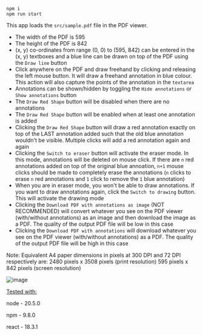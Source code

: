 ```
npm i
npm run start
```
This app loads the `src/sample.pdf` file in the PDF viewer.

* The width of the PDF is 595
* The height of the PDF is 842
* (x, y) co-ordinates from range (0, 0) to (595, 842) can be entered in the (x, y) textboxes and a blue line can be drawn on top of the PDF using the `Draw line` button
* Click anywhere on the PDF and draw freehand by clicking and releasing the left mouse button. It will draw a freehand annotation in blue colour. This action will also capture the points of the annotation in the `textarea`
* Annotations can be shown/hidden by toggling the `Hide annotations` or `Show annotations` button
* The `Draw Red Shape` button will be disabled when there are no annotations
* The `Draw Red Shape` button will be enabled when at least one annotation is added
* Clicking the `Draw Red Shape` button will draw a red annotation exactly on top of the LAST annotation added such that the old blue annotation wouldn't be visible. Multiple clicks will add a red annotation again and again
* Clicking the `Switch to eraser` button will activate the eraser mode. In this mode, annotations will be deleted on mouse click. If there are `n` red annotations added on top of the original blue annoation, `n+1` mouse clicks should be made to completely erase the annotations (`n` clicks to erase `n` red annotations and `1` click to remove the `1` blue annotation)
* When you are in eraser mode, you won't be able to draw annotations. If you want to draw annotations again, click the `Switch to drawing` button. This will activate the drawing mode
* Clicking the `Download PDF with annotations as image` (NOT RECOMMENDED) will convert whatever you see on the PDF viewer (with/without annotations) as an image and then download the image as a PDF. The quality of the output PDF file will be low in this case
* Clicking the `Download PDF with annotations` will download whatever you see on the PDF viewer (with/without annotations) as a PDF. The quality of the output PDF file will be high in this case

Note: Equivalent A4 paper dimensions in pixels at 300 DPI and 72 DPI respectively are: 2480 pixels x 3508 pixels (print resolution) 595 pixels x 842 pixels (screen resolution)

![image](https://github.com/user-attachments/assets/25e46ff6-c882-42d6-8f63-7afec2376485)

<ins>Tested with:<ins>

node - 20.5.0

npm - 9.8.0

react - 18.3.1

